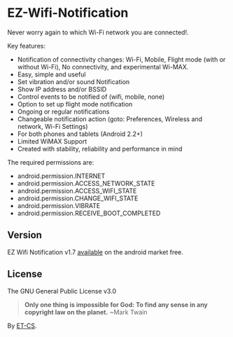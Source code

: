 EZ-Wifi-Notification
====================

Never worry again to which Wi-Fi network you are connected!.

Key features:
  - Notification of connectivity changes: Wi-Fi, Mobile, Flight mode (with or without Wi-Fi), No connectivity, and experimental Wi-MAX.
  - Easy, simple and useful
  - Set vibration and/or sound Notification
  - Show IP address and/or BSSID
  - Control events to be notified of (wifi, mobile, none)
  - Option to set up flight mode notification
  - Ongoing or regular notifications
  - Changeable notification action (goto: Preferences, Wireless and network, Wi-Fi Settings)
  - For both phones and tablets (Android 2.2+)
  - Limited WiMAX Support
  - Created with stability, reliability and performance in mind

The required permissions are:
  - android.permission.INTERNET
  - android.permission.ACCESS_NETWORK_STATE
  - android.permission.ACCESS_WIFI_STATE
  - android.permission.CHANGE_WIFI_STATE
  - android.permission.VIBRATE
  - android.permission.RECEIVE_BOOT_COMPLETED

Version
----

EZ Wifi Notification v1.7 [available][EZ-WIFI] on the android market free.

License
----

The GNU General Public License v3.0


> **Only one thing is impossible for God: To find any sense in any copyright law on the planet.** ~Mark Twain

By [ET-CS].

[ET-CS]:http://etcs.me/
[EZ-WIFI]:https://play.google.com/store/apps/details?id=et.nWifiManager